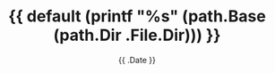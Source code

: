 ---
title: '{{ default (printf "%s" (path.Base (path.Dir .File.Dir))) }}'
subtitle: ''
summary: ''

# Link this post with a project
projects: []

# Date published
date: '{{ .Date }}'

# Date updated
lastmod: '{{ .Date }}'

# Is this an unpublished draft?
draft: true

# Show this page in the Featured widget?
featured: false

# Featured image
# Place an image named `featured.jpg/png` in this page's folder and customize its options here.
image:
  caption: ''
  focal_point: ''     # Focal point options: Smart, Center, TopLeft, Top, TopRight, Left, Right, BottomLeft, Bottom, BottomRight
  placement: 2        # Placement options: 1 = Full column width, 2 = Out-set, 3 = Screen-width
  preview_only: false

authors:
  - cartabinaria
  - admstaff

tags:
  - howto
  - wip
  - risorse

categories:
  - contribuire
  - risorse
  - bot
  - web scraper
  - applicativi web
  - tesi
  - laboratori fra pari
  - infrastruttura
  - other
---